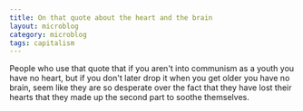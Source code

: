 ```yaml
---
title: On that quote about the heart and the brain
layout: microblog
category: microblog
tags: capitalism 
---
```


People who use that quote that if you aren't into communism as a youth you have no heart, but if you don't later drop it when you get older you have no brain, seem like they are so  desperate over the fact that they have lost their hearts that they made up the second part to soothe themselves.

